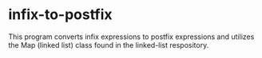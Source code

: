 # infix-to-postfix

This program converts infix expressions to postfix expressions and utilizes the Map (linked list) class found in the linked-list respository.
